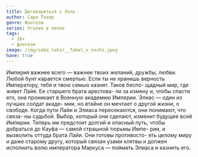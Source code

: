 ```yaml
---
title: Договориться с Хель
author: Сара Тахир
genre: Фэнтези
series: Уголек в пепле
tags:
  - 16+
  - фэнтези
image: /img/saba_tahir__fakel_v_nochi.jpeg
have: true
---
```

Империя важнее всего — важнее твоих желаний, дружбы, любви. Любой бунт карается смертью. Если ты не хранишь верность Императору, тебя и твою семью казнят. Таков беспо- щадный мир, где живет Лайя. Ее старшего брата арестова- ли за измену и, чтобы спасти его, она проникает в Военную академию Империи. Элиас — один из лучших солдат акаде- мии, но втайне он мечтает о другой жизни, о свободе. Когда пути Лайи и Элиаса пересекаются, они понимают, что связа- ны судьбой. Выбор, который они сделают, изменит будущее всей Империи. Теперь им предстоит долгий и опасный путь, чтобы добраться до Кауфа — самой страшной тюрьмы Импе- рии, и вызволить оттуда брата Лайи. Они готовы противосто- ять целому миру и даже старому другу, который связан узами клятвы и должен исполнить волю императора Маркуса — поймать Элиаса и казнить его.